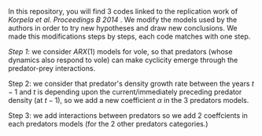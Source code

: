 In this repository, you will find  3 codes linked to the replication work of  *Korpela et al. Proceedings B 2014* . We modify the models used by the authors in order to try new hypotheses and draw new conclusions. We made this modifications steps by steps, each code matches with one step. 

*Step 1*:  we consider $ARX(1)$ models for vole, so that predators (whose dynamics also respond to vole) can make cyclicity emerge through the predator-prey interactions. 

Step 2:  we consider that predator's density growth rate between the years $t-1$ and $t$ is depending upon the current/immediately preceding predator density (at $t-1$), so we add a new coefficient $\alpha$ in the 3 predators models.

Step 3:  we  add interactions between predators so we add 2 coeffcients in each predators models (for the 2 other predators categories.)




